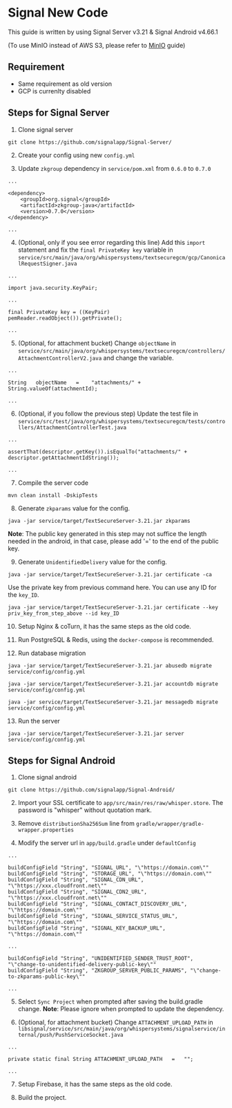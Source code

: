 # Signal New Code
This guide is written by using Signal Server v3.21 & Signal Android v4.66.1

(To use MinIO instead of AWS S3, please refer to [MinIO](./MINIO.md) guide)

## Requirement
* Same requirement as old version
* GCP is currenlty disabled

## Steps for Signal Server

1. Clone signal server

```
git clone https://github.com/signalapp/Signal-Server/
```

2. Create your config using new `config.yml`

3. Update `zkgroup` dependency in `service/pom.xml` from `0.6.0` to `0.7.0`

```
...

<dependency>
    <groupId>org.signal</groupId>
    <artifactId>zkgroup-java</artifactId>
    <version>0.7.0</version>
</dependency>

...
```

4. (Optional, only if you see error regarding this line) Add this `import` statement and fix the `final PrivateKey key` variable in `service/src/main/java/org/whispersystems/textsecuregcm/gcp/CanonicalRequestSigner.java`

```
...

import java.security.KeyPair;

...

final PrivateKey key = ((KeyPair) pemReader.readObject()).getPrivate();

...
```

5. (Optional, for attachment bucket) Change `objectName` in `service/src/main/java/org/whispersystems/textsecuregcm/controllers/AttachmentControllerV2.java` and change the variable.

```
...

String   objectName   =    "attachments/" + String.valueOf(attachmentId);

...
```

6. (Optional, if you follow the previous step) Update the test file in `service/src/test/java/org/whispersystems/textsecuregcm/tests/controllers/AttachmentControllerTest.java` 

```
...

assertThat(descriptor.getKey()).isEqualTo("attachments/" + descriptor.getAttachmentIdString());

...
```

7. Compile the server code

```
mvn clean install -DskipTests
```

8. Generate `zkparams` value for the config.

```
java -jar service/target/TextSecureServer-3.21.jar zkparams
```

**Note**: The public key generated in this step may not suffice the length needed in the android, in that case, please add '=' to the end of the public key.

9. Generate `UnidentifiedDelivery` value for the config.

```
java -jar service/target/TextSecureServer-3.21.jar certificate -ca
```

Use the private key from previous command here. You can use any ID for the `key_ID`.

```
java -jar service/target/TextSecureServer-3.21.jar certificate --key priv_key_from_step_above --id key_ID
```

10. Setup Nginx & coTurn, it has the same steps as the old code.

11. Run PostgreSQL & Redis, using the `docker-compose` is recommended.

12. Run database migration

```
java -jar service/target/TextSecureServer-3.21.jar abusedb migrate service/config/config.yml

java -jar service/target/TextSecureServer-3.21.jar accountdb migrate service/config/config.yml

java -jar service/target/TextSecureServer-3.21.jar messagedb migrate service/config/config.yml
```

13. Run the server

```
java -jar service/target/TextSecureServer-3.21.jar server service/config/config.yml
```

## Steps for Signal Android

1. Clone signal android

```
git clone https://github.com/signalapp/Signal-Android/
```

2. Import your SSL certificate to `app/src/main/res/raw/whisper.store`. The password is "whisper" without quotation mark.

3. Remove `distributionSha256Sum` line from `gradle/wrapper/gradle-wrapper.properties`

4. Modify the server url in `app/build.gradle` under `defaultConfig`

```
...

buildConfigField "String", "SIGNAL_URL", "\"https://domain.com\""
buildConfigField "String", "STORAGE_URL", "\"https://domain.com\""
buildConfigField "String", "SIGNAL_CDN_URL", "\"https://xxx.cloudfront.net\""
buildConfigField "String", "SIGNAL_CDN2_URL", "\"https://xxx.cloudfront.net\""
buildConfigField "String", "SIGNAL_CONTACT_DISCOVERY_URL", "\"https://domain.com\""
buildConfigField "String", "SIGNAL_SERVICE_STATUS_URL", "\"https://domain.com\""
buildConfigField "String", "SIGNAL_KEY_BACKUP_URL", "\"https://domain.com\""

...

buildConfigField "String", "UNIDENTIFIED_SENDER_TRUST_ROOT", "\"change-to-unidentified-delivery-public-key\""
buildConfigField "String", "ZKGROUP_SERVER_PUBLIC_PARAMS", "\"change-to-zkparams-public-key\""
        
...
```

5. Select `Sync Project` when prompted after saving the build.gradle change. **Note**: Please ignore when prompted to update the dependency.

6. (Optional, for attachment bucket) Change `ATTACHMENT_UPLOAD_PATH`  in `libsignal/service/src/main/java/org/whispersystems/signalservice/internal/push/PushServiceSocket.java`

```
...

private static final String ATTACHMENT_UPLOAD_PATH   =   "";

...
```

7. Setup Firebase, it has the same steps as the old code.

8. Build the project.

